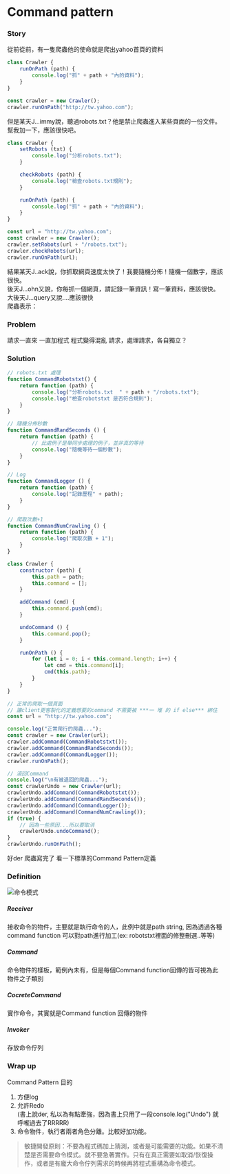 # Command pattern

### Story
從前從前，有一隻爬蟲他的使命就是爬出yahoo首頁的資料
```javascript
class Crawler {
    runOnPath (path) {
        console.log("抓" + path + "內的資料");
    }
}

const crawler = new Crawler();
crawler.runOnPath("http://tw.yahoo.com");
```
但是某天J...immy說，聽過robots.txt？他是禁止爬蟲進入某些頁面的一份文件。  
幫我加一下，應該很快吧。
```javascript
class Crawler {
    setRobots (txt) {
        console.log("分析robots.txt");
    }

    checkRobots (path) {
        console.log("檢查robots.txt規則");
    }

    runOnPath (path) {
        console.log("抓" + path + "內的資料");          
    }
}

const url = "http://tw.yahoo.com";
const crawler = new Crawler();
crawler.setRobots(url + "/robots.txt");
crawler.checkRobots(url);
crawler.runOnPath(url);
```
結果某天J..ack說，你抓取網頁速度太快了！我要隨機分佈！隨機一個數字，應該很快。  
後天J...ohn又說，你每抓一個網頁，請記錄一筆資訊！寫一筆資料，應該很快。  
大後天J...query又說....應該很快  
爬蟲表示：

### Problem
請求一直來 一直加程式 程式變得混亂
請求，處理請求，各自獨立？  

### Solution
```javascript
// robots.txt 處理
function CommandRobotstxt() {
    return function (path) {
        console.log("分析robots.txt  " + path + "/robots.txt");
        console.log("檢查robotstxt 是否符合規則");
    }
}

// 隨機分佈秒數
function CommandRandSeconds () {
    return function (path) {
        // 此處例子是舉同步處理的例子，並非真的等待
        console.log("隨機等待一個秒數");
    }
}

// Log
function CommandLogger () {
    return function (path) {
        console.log("記錄歷程" + path);
    }
}

// 爬取次數+1
function CommandNumCrawling () {
    return function (path) {
        console.log("爬取次數 + 1");
    }
}

class Crawler {
    constructor (path) {
        this.path = path;
        this.command = [];
    }

    addCommand (cmd) {
        this.command.push(cmd);
    }

    undoCommand () {
        this.command.pop();
    }

    runOnPath () {
        for (let i = 0; i < this.command.length; i++) {
            let cmd = this.command[i];
            cmd(this.path);
        }
    }
}

// 正常的爬取一個頁面
// 讓client更客製化的定義想要的command 不需要被 ***一 堆 的 if else*** 綁住
const url = "http://tw.yahoo.com";

console.log("正常爬行的爬蟲...");
const crawler = new Crawler(url);
crawler.addCommand(CommandRobotstxt());
crawler.addCommand(CommandRandSeconds());
crawler.addCommand(CommandLogger());
crawler.runOnPath();

// 滾回Command
console.log("\n有被退回的爬蟲...");
const crawlerUndo = new Crawler(url);
crawlerUndo.addCommand(CommandRobotstxt());
crawlerUndo.addCommand(CommandRandSeconds());
crawlerUndo.addCommand(CommandLogger());
crawlerUndo.addCommand(CommandNumCrawling());
if (true) {
    // 因為一些原因...所以要取消
    crawlerUndo.undoCommand();
}
crawlerUndo.runOnPath();
```
好der 爬蟲寫完了 看一下標準的Command Pattern定義  

### Definition
![命令模式](https://www.safaribooksonline.com/library/view/learning-javascript-design/9781449334840/httpatomoreillycomsourceoreillyimages1326904.png)

##### Receiver
接收命令的物件，主要就是執行命令的人，此例中就是path string, 因為透過各種command function 可以對path進行加工(ex: robotstxt裡面的修整刪選..等等)
##### Command  
命令物件的樣板，範例內未有，但是每個Command function回傳的皆可視為此物件之子類別
##### CocreteCommand  
實作命令，其實就是Command function 回傳的物件
##### Invoker  
存放命令佇列


### Wrap up  
Command Pattern 目的
1. 方便log
2. 允許Redo  
(書上說der, 私以為有點牽強，因為書上只用了一段console.log("Undo") 就呼嚨過去了RRRRR)
3. 命令物件，執行者兩者角色分離。比較好加功能。

> 敏捷開發原則：不要為程式碼加上猜測，或者是可能需要的功能。如果不清楚是否需要命令模式。就不要急著實作。只有在真正需要如取消/恢復操作，或者是有龐大命令佇列需求的時候再將程式重構為命令模式。
